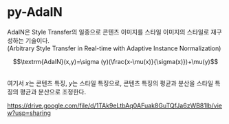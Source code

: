 # py-AdaIN
AdaIN은 Style Transfer의 일종으로 콘텐츠 이미지를 스타일 이미지의 스타일로 재구성하는 기술이다.
<br />(Arbitrary Style Transfer in Real-time with Adaptive Instance Normalization)
<br />

$$\textrm{AdaIN}(x,y)=\sigma (y)(\frac{x-\mu(x)}{\sigma(x)})+\mu(y)$$

<br />여기서 $x$는 콘텐츠 특징, $y$는 스타일 특징으로, 콘텐츠 특징의 평균과 분산을 스타일 특징의 평균과 분산으로 조정한다.

https://drive.google.com/file/d/1TAk9eLtbAq0AFuak8GuTQfJa6zWB81Ib/view?usp=sharing
